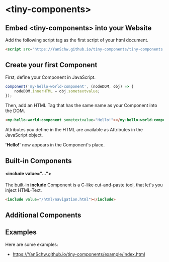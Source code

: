 # &lt;tiny-components&gt;

## Embed &lt;tiny-components&gt; into your Website
Add the following script tag as the first script of your html document.
```HTML
<script src="https://YanSchw.github.io/tiny-components/tiny-components.js"></script>
```

## Create your first Component
First, define your Component in JavaScript.
```js
component('my-hello-world-component', (nodeDOM, obj) => {
    nodeDOM.innerHTML = obj.sometextvalue;
});
```
Then, add an HTML Tag that has the same name as your Component into the DOM.
```HTML
<my-hello-world-component sometextvalue="Hello!"></my-hello-world-component>
```
Attributes you define in the HTML are available as Attributes in the JavaScript object.

**'Hello!'** now appears in the Component's place.

## Built-in Components

#### &lt;include value="..."&gt;
The built-in **include** Component is a C-like cut-and-paste tool, that let's you inject HTML-Text.
```HTML
<include value="/html/navigation.html"></include>
```

## Additional Components

## Examples
Here are some examples:
- https://YanSchw.github.io/tiny-components/example/index.html